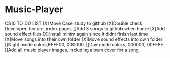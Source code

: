 # Music-Player
CS10
TO DO LIST
[X]Move Case study to github 
[X]Double check Developer, feature, index pages
[]Add 3 songs to github when home
[X]Add sound effect files 
[X]Install minim again since it didnt finish last time
[X]Move songs into their own folder
[X]Move sound effects into own folder
[]Night mode colors,FFFF00, 000000.
[]Day mode colors, 000000, 00FF8E
[]Add all music player images, including album cover for a song.
